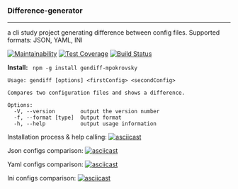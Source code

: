 ### Difference-generator
---
a cli study project generating difference between config files. Supported formats: JSON, YAML, INI


[![Maintainability](https://api.codeclimate.com/v1/badges/422c2a6b90413fbb3466/maintainability)](https://codeclimate.com/github/mpokrovsky/Difference-Generator/maintainability)
[![Test Coverage](https://api.codeclimate.com/v1/badges/422c2a6b90413fbb3466/test_coverage)](https://codeclimate.com/github/mpokrovsky/Difference-Generator/test_coverage)
[![Build Status](https://travis-ci.org/mpokrovsky/Difference-Generator.svg?branch=master)](https://travis-ci.org/mpokrovsky/Difference-Generator)

**Install:**
` npm -g install gendiff-mpokrovsky`

```
Usage: gendiff [options] <firstConfig> <secondConfig>

Compares two configuration files and shows a difference.

Options:
  -V, --version        output the version number
  -f, --format [type]  Output format
  -h, --help           output usage information
```

Installation process & help calling:
[![asciicast](https://asciinema.org/a/236334.png)](https://asciinema.org/a/236334)

Json configs comparison:
[![asciicast](https://asciinema.org/a/236755.png)](https://asciinema.org/a/236755)

Yaml configs comparison:
[![asciicast](https://asciinema.org/a/237041.png)](https://asciinema.org/a/237041)

Ini configs comparison:
[![asciicast](https://asciinema.org/a/237291.png)](https://asciinema.org/a/237291)
